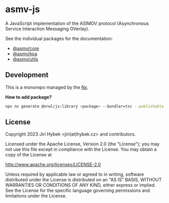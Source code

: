 # asmv-js

A JavaScript implementation of the ASIMOV protocol (Asynchronous Service Interaction Messaging OVerlay).

See the individual packages for the documentation:

- [@asmv/core](./packages/core/README.md)
- [@asmv/koa](./packages/koa/README.md)
- [@asmv/utils](./packages/utils/README.md)

## Development

This is a monorepo managed by the [Nx](https://nx.dev/).

**How to add package?**

```bash
npx nx generate @nrwl/js:library <package> --bundler=tsc --publishable --importPath @asmv/<package>
```

## License

Copyright 2023 Jiri Hybek <jiri(at)hybek.cz> and contributors.

Licensed under the Apache License, Version 2.0 (the "License"); you may not use this file except in compliance with the License. You may obtain a copy of the License at

http://www.apache.org/licenses/LICENSE-2.0

Unless required by applicable law or agreed to in writing, software distributed under the License is distributed on an "AS IS" BASIS, WITHOUT WARRANTIES OR CONDITIONS OF ANY KIND, either express or implied. See the License for the specific language governing permissions and limitations under the License.